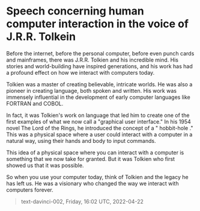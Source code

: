 # Speech concerning human computer interaction in the voice of J.R.R. Tolkein



Before the internet, before the personal computer, before even punch cards and mainframes, there was J.R.R. Tolkien and his incredible mind. His stories and world-building have inspired generations, and his work has had a profound effect on how we interact with computers today.

Tolkien was a master of creating believable, intricate worlds. He was also a pioneer in creating language, both spoken and written. His work was immensely influential in the development of early computer languages like FORTRAN and COBOL.

In fact, it was Tolkien's work on language that led him to create one of the first examples of what we now call a "graphical user interface." In his 1954 novel The Lord of the Rings, he introduced the concept of a " hobbit-hole ." This was a physical space where a user could interact with a computer in a natural way, using their hands and body to input commands.

This idea of a physical space where you can interact with a computer is something that we now take for granted. But it was Tolkien who first showed us that it was possible.

So when you use your computer today, think of Tolkien and the legacy he has left us. He was a visionary who changed the way we interact with computers forever.

> text-davinci-002, Friday, 16:02 UTC, 2022-04-22
